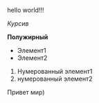 hello world!!!

*Курсив*

**Полужирный**

* Элемент1
* Элемент2

1. Нумерованный элемент1
2. нумерованный элемент2

Привет мир)
